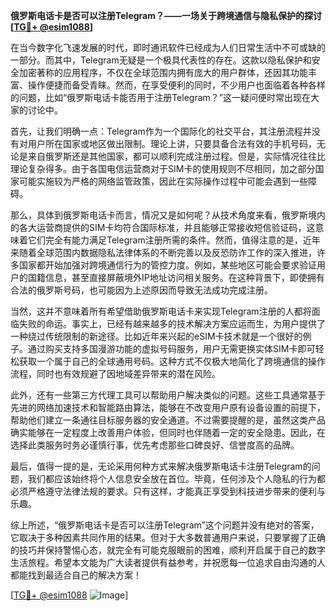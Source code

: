 **俄罗斯电话卡是否可以注册Telegram？——一场关于跨境通信与隐私保护的探讨[[TG💪+ @esim1088](https://t.me/s/esim1088)]**

在当今数字化飞速发展的时代，即时通讯软件已经成为人们日常生活中不可或缺的一部分。而其中，Telegram无疑是一个极具代表性的存在。这款以隐私保护和安全加密著称的应用程序，不仅在全球范围内拥有庞大的用户群体，还因其功能丰富、操作便捷而备受青睐。然而，在享受便利的同时，不少用户也面临着各种各样的问题，比如“俄罗斯电话卡能否用于注册Telegram？”这一疑问便时常出现在大家的讨论中。

首先，让我们明确一点：Telegram作为一个国际化的社交平台，其注册流程并没有对用户所在国家或地区做出限制。理论上讲，只要具备合法有效的手机号码，无论是来自俄罗斯还是其他国家，都可以顺利完成注册过程。但是，实际情况往往比理论复杂得多。由于各国电信运营商对于SIM卡的使用规则不尽相同，加之部分国家可能实施较为严格的网络监管政策，因此在实际操作过程中可能会遇到一些障碍。

那么，具体到俄罗斯电话卡而言，情况又是如何呢？从技术角度来看，俄罗斯境内的各大运营商提供的SIM卡均符合国际标准，并且能够正常接收短信验证码，这意味着它们完全有能力满足Telegram注册所需的条件。然而，值得注意的是，近年来随着全球范围内数据隐私法律体系的不断完善以及反恐防诈工作的深入推进，许多国家都开始加强对跨境通信行为的管控力度。例如，某些地区可能会要求验证用户的国籍信息，甚至直接屏蔽境外IP地址访问相关服务。在这种背景下，即使拥有合法的俄罗斯号码，也可能因为上述原因而导致无法成功完成注册。

当然，这并不意味着所有希望借助俄罗斯电话卡来实现Telegram注册的人都将面临失败的命运。事实上，已经有越来越多的技术解决方案应运而生，为用户提供了一种绕过传统限制的新途径。比如近年来兴起的eSIM卡技术就是一个很好的例子。通过购买支持多国漫游功能的虚拟号码服务，用户无需更换实体SIM卡即可轻松获取一个属于自己的全球通用号码。这种方式不仅极大地简化了跨境通信的操作流程，同时也有效规避了因地域差异带来的潜在风险。

此外，还有一些第三方代理工具可以帮助用户解决类似的问题。这些工具通常基于先进的网络加速技术和智能路由算法，能够在不改变用户原有设备设置的前提下，帮助他们建立一条通往目标服务器的安全通道。不过需要提醒的是，虽然这类产品确实能够在一定程度上改善用户体验，但同时也伴随着一定的安全隐患。因此，在选择此类服务时务必谨慎行事，优先考虑那些口碑良好、信誉度高的品牌。

最后，值得一提的是，无论采用何种方式来解决俄罗斯电话卡注册Telegram的问题，我们都应该始终将个人信息安全放在首位。毕竟，任何涉及个人隐私的行为都必须严格遵守法律法规的要求。只有这样，才能真正享受到科技进步带来的便利与乐趣。

综上所述，“俄罗斯电话卡是否可以注册Telegram”这个问题并没有绝对的答案，它取决于多种因素共同作用的结果。但对于大多数普通用户来说，只要掌握了正确的技巧并保持警惕心态，就完全有可能克服眼前的困难，顺利开启属于自己的数字生活旅程。希望本文能为广大读者提供有益参考，并祝愿每一位追求自由沟通的人都能找到最适合自己的解决方案！

[[TG💪+ @esim1088](https://t.me/s/esim1088) ![Image](https://i.postimg.cc/4NQfJmqS/Snipaste-2025-05-13-00-14-12.png)]